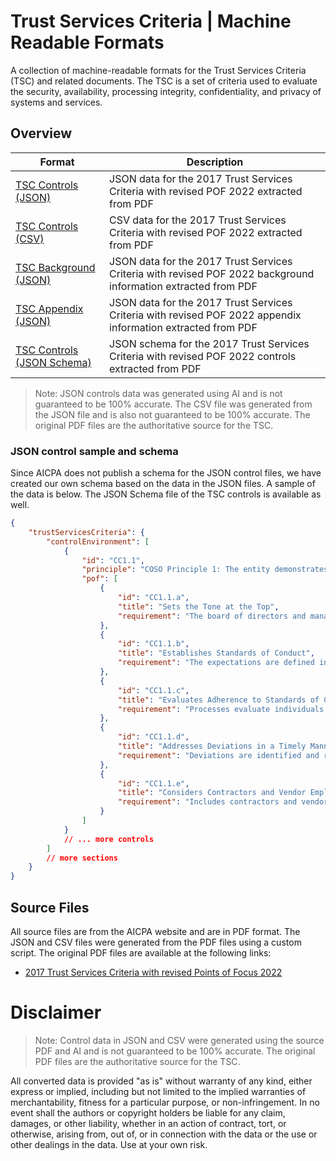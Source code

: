 # Trust Services Criteria | Machine Readable Formats

A collection of machine-readable formats for the Trust Services Criteria (TSC) and related documents. The TSC is a set of criteria used to evaluate the security, availability, processing integrity, confidentiality, and privacy of systems and services.

## Overview

| Format                                                                                                   | Description                                                                                                    |
| -------------------------------------------------------------------------------------------------------- | -------------------------------------------------------------------------------------------------------------- |
| [TSC Controls (JSON)](2017-trust-services-criteria-with-revised-points-of-focus-2022.controls.json)      | JSON data for the 2017 Trust Services Criteria with revised POF 2022 extracted from PDF                        |
| [TSC Controls (CSV)](2017-trust-services-criteria-with-revised-points-of-focus-2022.controls.csv)        | CSV data for the 2017 Trust Services Criteria with revised POF 2022 extracted from PDF                         |
| [TSC Background (JSON)](2017-trust-services-criteria-with-revised-points-of-focus-2022.background.json)  | JSON data for the 2017 Trust Services Criteria with revised POF 2022 background information extracted from PDF |
| [TSC Appendix (JSON)](2017-trust-services-criteria-with-revised-points-of-focus-2022.appendix.json)      | JSON data for the 2017 Trust Services Criteria with revised POF 2022 appendix information extracted from PDF   |
| [TSC Controls (JSON Schema)](2017-trust-services-criteria-with-revised-points-of-focus-2022.schema.json) | JSON schema for the 2017 Trust Services Criteria with revised POF 2022 controls extracted from PDF             |

> Note: JSON controls data was generated using AI and is not guaranteed to be 100% accurate. The CSV file was generated from the JSON file and is also not guaranteed to be 100% accurate. The original PDF files are the authoritative source for the TSC.

### JSON control sample and schema

Since AICPA does not publish a schema for the JSON control files, we have created our own schema based on the data in the JSON files. A sample of the data is below. The JSON Schema file of the TSC controls is available as well.

```json
{
	"trustServicesCriteria": {
		"controlEnvironment": [
			{
				"id": "CC1.1",
				"principle": "COSO Principle 1: The entity demonstrates a commitment to integrity and ethical values.",
				"pof": [
					{
						"id": "CC1.1.a",
						"title": "Sets the Tone at the Top",
						"requirement": "The board of directors and management demonstrate the importance of integrity and ethical values."
					},
					{
						"id": "CC1.1.b",
						"title": "Establishes Standards of Conduct",
						"requirement": "The expectations are defined in standards of conduct and understood at all levels."
					},
					{
						"id": "CC1.1.c",
						"title": "Evaluates Adherence to Standards of Conduct",
						"requirement": "Processes evaluate individuals and teams against expected standards."
					},
					{
						"id": "CC1.1.d",
						"title": "Addresses Deviations in a Timely Manner",
						"requirement": "Deviations are identified and remedied in a timely and consistent manner."
					},
					{
						"id": "CC1.1.e",
						"title": "Considers Contractors and Vendor Employees in Demonstrating Its Commitment",
						"requirement": "Includes contractors and vendors in standards of conduct processes."
					}
				]
			}
			// ... more controls
		]
		// more sections
	}
}
```

## Source Files

All source files are from the AICPA website and are in PDF format. The JSON and CSV files were generated from the PDF files using a custom script. The original PDF files are available at the following links:

- [2017 Trust Services Criteria with revised Points of Focus 2022](https://www.aicpa.org/content/dam/aicpa/interestareas/frc/downloadabledocuments/2017-trust-services-criteria-with-revised-points-of-focus-2022.pdf)

# Disclaimer

> Note: Control data in JSON and CSV were generated using the source PDF and AI and is not guaranteed to be 100% accurate. The original PDF files are the authoritative source for the TSC.

All converted data is provided "as is" without warranty of any kind, either express or implied, including but not limited to the implied warranties of merchantability, fitness for a particular purpose, or non-infringement. In no event shall the authors or copyright holders be liable for any claim, damages, or other liability, whether in an action of contract, tort, or otherwise, arising from, out of, or in connection with the data or the use or other dealings in the data. Use at your own risk.
